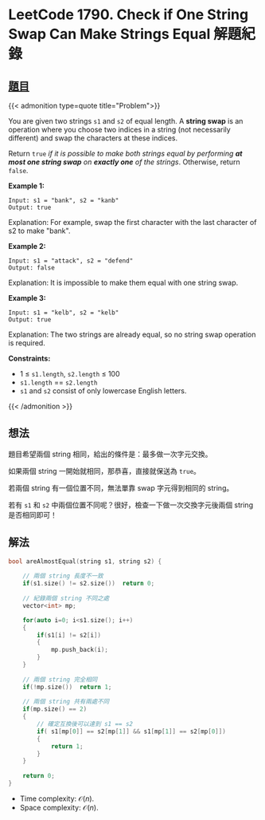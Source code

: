 # LeetCode 1790. Check if One String Swap Can Make Strings Equal 解題紀錄



## [題目](https://leetcode.com/problems/check-if-one-string-swap-can-make-strings-equal/)


{{< admonition type=quote title="Problem">}}

You are given two strings `s1` and `s2` of equal length. A **string swap** is an operation where you choose two indices in a string (not necessarily different) and swap the characters at these indices.

Return `true` *if it is possible to make both strings equal by performing ***at most one string swap*** on ***exactly one*** of the strings*. Otherwise, return `false`.

 

**Example 1:**
```
Input: s1 = "bank", s2 = "kanb"
Output: true
```
Explanation: For example, swap the first character with the last character of s2 to make "bank".

**Example 2:**
```
Input: s1 = "attack", s2 = "defend"
Output: false
```

Explanation: It is impossible to make them equal with one string swap.


**Example 3:**
```
Input: s1 = "kelb", s2 = "kelb"
Output: true
```
Explanation: The two strings are already equal, so no string swap operation is required.
 

**Constraints:**

- 1 $\leq$ `s1.length`, `s2.length` $\leq$ 100
- `s1.length` == `s2.length`
- `s1` and `s2` consist of only lowercase English letters.

{{< /admonition >}}


## 想法

題目希望兩個 string 相同，給出的條件是：最多做一次字元交換。

如果兩個 string 一開始就相同，那恭喜，直接就保送為 `true`。

若兩個 string 有一個位置不同，無法單靠 swap 字元得到相同的 string。

若有 `s1` 和 `s2` 中兩個位置不同呢？很好，檢查一下做一次交換字元後兩個 string 是否相同即可！

## 解法

```cpp
bool areAlmostEqual(string s1, string s2) {
    
    // 兩個 string 長度不一致
    if(s1.size() != s2.size())  return 0;
        
    // 紀錄兩個 string 不同之處
    vector<int> mp;

    for(auto i=0; i<s1.size(); i++)
    {
        if(s1[i] != s2[i])
        {
            mp.push_back(i);
        }
    }
    
    // 兩個 string 完全相同
    if(!mp.size())  return 1;
    
    // 兩個 string 共有兩處不同
    if(mp.size() == 2)
    {
        // 確定互換後可以達到 s1 == s2
        if( s1[mp[0]] == s2[mp[1]] && s1[mp[1]] == s2[mp[0]])
        {
            return 1;
        }
    }
    
    return 0;
}
```


- Time complexity:  $\mathcal{O}(n)$.
- Space complexity:  $\mathcal{O}(n)$.


